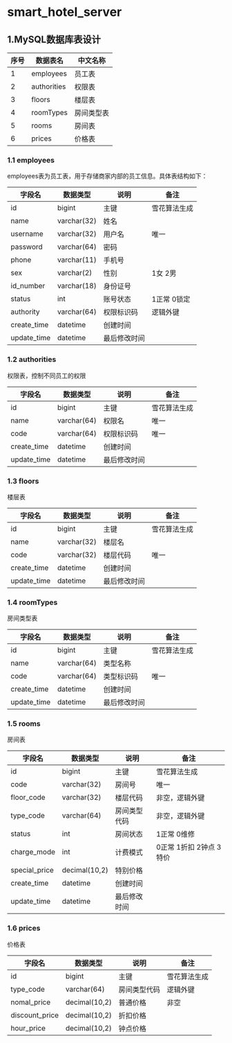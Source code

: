 # smart_hotel_server

## 1.MySQL数据库表设计

| 序号 | 数据表名        | 中文名称  |
|----|-------------|-------|
| 1  | employees   | 员工表   |
| 2  | authorities | 权限表   |
| 3  | floors      | 楼层表   |
| 4  | roomTypes   | 房间类型表 |
| 5  | rooms       | 房间表   |
| 6  | prices      | 价格表   |

### 1.1 employees

employees表为员工表，用于存储商家内部的员工信息。具体表结构如下：

| 字段名         | 数据类型        | 说明     | 备注      |
|-------------|-------------|--------|---------|
| id          | bigint      | 主键     | 雪花算法生成  |
| name        | varchar(32) | 姓名     |         |
| username    | varchar(32) | 用户名    | 唯一      |
| password    | varchar(64) | 密码     |         |
| phone       | varchar(11) | 手机号    |         |
| sex         | varchar(2)  | 性别     | 1女 2男   |
| id_number   | varchar(18) | 身份证号   |         |
| status      | int         | 账号状态   | 1正常 0锁定 |
| authority   | varchar(64) | 权限标识码  | 逻辑外键    |
| create_time | datetime    | 创建时间   |         |
| update_time | datetime    | 最后修改时间 |         |

### 1.2 authorities

权限表，控制不同员工的权限

| 字段名         | 数据类型        | 说明     | 备注     |
|-------------|-------------|--------|--------|
| id          | bigint      | 主键     | 雪花算法生成 |
| name        | varchar(64) | 权限名    | 唯一     |
| code        | varchar(64) | 权限标识码  | 唯一     |
| create_time | datetime    | 创建时间   |        |
| update_time | datetime    | 最后修改时间 |        |

### 1.3 floors
楼层表

| 字段名         | 数据类型        | 说明     | 备注     |
|-------------|-------------|--------|--------|
| id          | bigint      | 主键     | 雪花算法生成 |
| name        | varchar(32) | 楼层名    |        |
| code        | varchar(32) | 楼层代码   | 唯一     |
| create_time | datetime    | 创建时间   |        |
| update_time | datetime    | 最后修改时间 |        |

### 1.4 roomTypes
房间类型表

| 字段名         | 数据类型        | 说明     | 备注     |
|-------------|-------------|--------|--------|
| id          | bigint      | 主键     | 雪花算法生成 |
| name        | varchar(64) | 类型名称   |        |
| code        | varchar(64) | 类型标识码  | 唯一     |
| create_time | datetime    | 创建时间   |        |
| update_time | datetime    | 最后修改时间 |        |

### 1.5 rooms
房间表

| 字段名           | 数据类型          | 说明     | 备注              |
|---------------|---------------|--------|-----------------|
| id            | bigint        | 主键     | 雪花算法生成          |
| code          | varchar(32)   | 房间号    | 唯一              |
| floor_code    | varchar(32)   | 楼层代码   | 非空，逻辑外键         |
| type_code     | varchar(64)   | 房间类型代码 | 非空，逻辑外键         |
| status        | int           | 房间状态   | 1正常 0维修         |
| charge_mode   | int           | 计费模式   | 0正常 1折扣 2钟点 3特价 |
| special_price | decimal(10,2) | 特别价格   |                 |
| create_time   | datetime      | 创建时间   |                 |
| update_time   | datetime      | 最后修改时间 |                 |

### 1.6 prices
价格表

| 字段名            | 数据类型          | 说明     | 备注     |
|----------------|---------------|--------|--------|
| id             | bigint        | 主键     | 雪花算法生成 |
| type_code      | varchar(64)   | 房间类型代码 | 逻辑外键   |
| nomal_price    | decimal(10,2) | 普通价格   | 非空     |
| discount_price | decimal(10,2) | 折扣价格   |        |
| hour_price     | decimal(10,2) | 钟点价格   |        |
